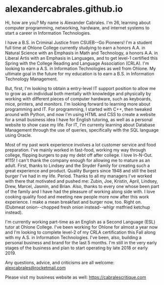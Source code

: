 # alexandercabrales.github.io

Hi, how are you? My name is Alexander Cabrales. I'm 26, learning about computer programming, networking, hardware, and internet systems to start a career in Information Technologies.

I have a B.S. in Criminal Justice from CSUEB--Go Pioneers! I'm a student full time at Ohlone College currently studying to earn a honors A.A. in Natural Science with an Emphasis in Math and Technology, a honors A.A. in Liberal Artis with an Emphasis in Languages, and to get level-1 certified this Spring with the College Reading and Language Association (CRLA). I'm looking to earn a A.S. in Information Technologies as well from Ohlone. My ultimate goal in the future for my education is to earn a B.S. in Information Technology Management.

But, first, I'm looking to obtain a entry-level IT support position to allow me to grow as an individual both mentally with knowledge and physically by working with different pieces of computer hardware, such as keyboards, mice, printers, and monitors. I'm looking forward to learning more about programming and IT. For programming, I started with C++, then tweaked around with Python, and now I'm using HTML and CSS to create a website for a small business idea I have for English tutoring, as well as a personal website to show case my life. For IT, I'm currenty learning about Database Management through the use of queries, specifically with the SQL language using Oracle.

Most of my past work experience involves a lot customer service and food preparation. I've mainly worked in fast-food, working my way through college, flipping burgers to pay my debt off after college. I love In-N-Out. #115! I can't thank the company enough for allowing me to mature as an adult. First, thanks to Lindsey and the Snyder Family for creating such a great experience and product. Quality Burgers since 1948 and still the best burger I've had in my life. Period. Thanks to all my managers I've worked with there that motivated and pushed me: Zubin, Joe, Kristin, April, Lindsey, Drew, Marcel, Jasmin, and Brian. Also, thanks to every one whose been part of the family and I have had the pleasure of working along side with. I love cooking quality food and meeting new people more now after this work experience. I make a mean breakfast and burger now, too. Right on. (Dubmeat onion--chopped fresh onion instead--whlgr mstfried ketchup instead).

I'm currently working part-time as an English as a Second Language (ESL) tutor at Ohlone College. I've been working for Ohlone for almost a year now and I'm looking to complete level-2 of my CRLA certification this Fall along with my A.S. in Information Technologies. I've been, also, building a personal business and brand for the last 5 months. I'm still in the very early stages of the business and plan to start operating by late 2018 or early 2019.

Any questions, advice, and criticisms are all welcome: alexcabrales@rocketmail.com

Please visit my business website as well: https://cabralescritique.com
